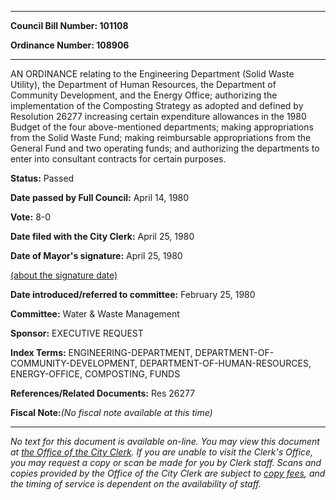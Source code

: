 

********

**Council Bill Number: 101108**
   
**Ordinance Number: 108906**
********

 AN ORDINANCE relating to the Engineering Department (Solid Waste Utility), the Department of Human Resources, the Department of Community Development, and the Energy Office; authorizing the implementation of the Composting Strategy as adopted and defined by Resolution 26277 increasing certain expenditure allowances in the 1980 Budget of the four above-mentioned departments; making appropriations from the Solid Waste Fund; making reimbursable appropriations from the General Fund and two operating funds; and authorizing the departments to enter into consultant contracts for certain purposes.

**Status:** Passed
   
**Date passed by Full Council:** April 14, 1980
   
**Vote:** 8-0
   
**Date filed with the City Clerk:** April 25, 1980
   
**Date of Mayor's signature:** April 25, 1980
   
[(about the signature date)](/~public/approvaldate.htm)
   
   
   
**Date introduced/referred to committee:** February 25, 1980
   
**Committee:** Water & Waste Management
   
**Sponsor:** EXECUTIVE REQUEST
   
   
**Index Terms:** ENGINEERING-DEPARTMENT, DEPARTMENT-OF-COMMUNITY-DEVELOPMENT, DEPARTMENT-OF-HUMAN-RESOURCES, ENERGY-OFFICE, COMPOSTING, FUNDS

**References/Related Documents:** Res 26277

**Fiscal Note:**_(No fiscal note available at this time)_
********

_No text for this document is available on-line. You may view this document at [the Office of the City Clerk](http://www.seattle.gov/leg/clerk/contactUs.htm). If you are unable to visit the Clerk's Office, you may request a copy or scan be made for you by Clerk staff. Scans and copies provided by the Office of the City Clerk are subject to [copy fees](http://clerk.seattle.gov/~public/clerkfees.htm), and the timing of service is dependent on the availability of staff._

